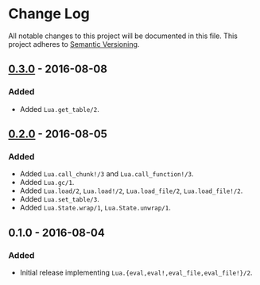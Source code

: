 # Change Log
All notable changes to this project will be documented in this file.
This project adheres to [Semantic Versioning](http://semver.org/).

## [0.3.0] - 2016-08-08
### Added
- Added `Lua.get_table/2`.

## [0.2.0] - 2016-08-05
### Added
- Added `Lua.call_chunk!/3` and `Lua.call_function!/3`.
- Added `Lua.gc/1`.
- Added `Lua.load/2`, `Lua.load!/2`, `Lua.load_file/2`, `Lua.load_file!/2`.
- Added `Lua.set_table/3`.
- Added `Lua.State.wrap/1`, `Lua.State.unwrap/1`.

## 0.1.0 - 2016-08-04
### Added
- Initial release implementing `Lua.{eval,eval!,eval_file,eval_file!}/2`.

[Unreleased]: https://github.com/bendiken/exlua/compare/0.3.0...HEAD
[0.3.0]: https://github.com/bendiken/exlua/compare/0.2.0...0.3.0
[0.2.0]: https://github.com/bendiken/exlua/compare/0.1.0...0.2.0
